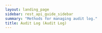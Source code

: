 ```yaml
---
layout: landing_page
sidebar: rest_api_guide_sidebar
summary: "Methods for managing audit log."
title: Audit Log (Audit Log)
---
```

